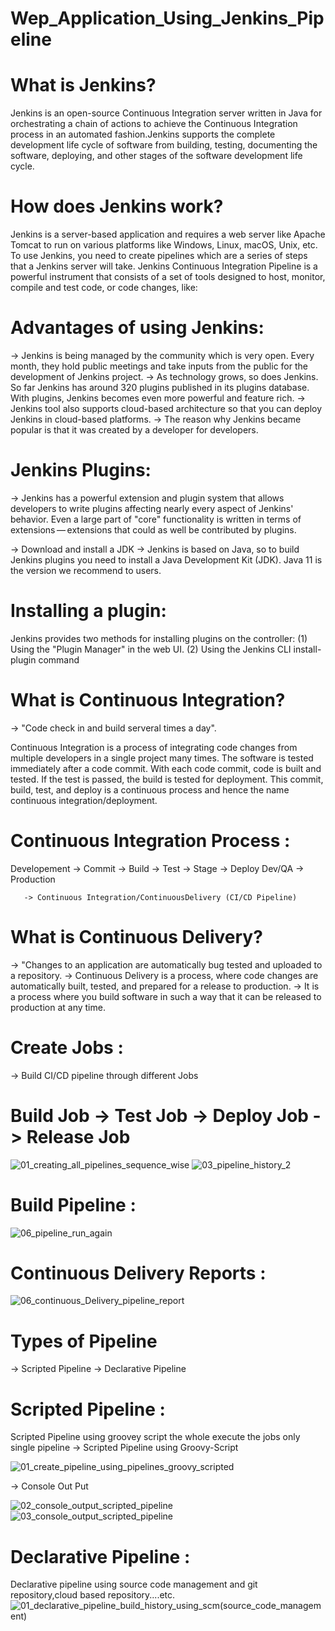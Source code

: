 # Wep_Application_Using_Jenkins_Pipeline

# What is Jenkins?
Jenkins is an open-source Continuous Integration server written in Java for orchestrating a chain of actions to achieve the 
Continuous Integration process in an automated fashion.Jenkins supports the complete development life cycle of software from 
building, testing, documenting the software, deploying, and other stages of the software development life cycle.

# How does Jenkins work?
Jenkins is a server-based application and requires a web server like Apache Tomcat to run on various platforms like Windows, Linux, 
macOS, Unix, etc. To use Jenkins, you need to create pipelines which are a series of steps that a Jenkins server will take. Jenkins 
Continuous Integration Pipeline is a powerful instrument that consists of a set of tools designed to host, monitor, compile and test code, 
or code changes, like:
# Advantages of using Jenkins:
-> Jenkins is being managed by the community which is very open. Every month, they hold public meetings and take inputs from the public 
for the development of Jenkins project.
-> As technology grows, so does Jenkins. So far Jenkins has around 320 plugins published in its plugins database. With plugins, Jenkins 
becomes even more powerful and feature rich.
-> Jenkins tool also supports cloud-based architecture so that you can deploy Jenkins in cloud-based platforms.
-> The reason why Jenkins became popular is that it was created by a developer for developers.

# Jenkins Plugins:
-> Jenkins has a powerful extension and plugin system that allows developers to write plugins affecting nearly every aspect of Jenkins' behavior. 
Even a large part of "core" functionality is written in terms of extensions — extensions that could as well be contributed by plugins.

-> Download and install a JDK
-> Jenkins is based on Java, so to build Jenkins plugins you need to install a Java Development Kit (JDK). Java 11 is the version we recommend to users.
# Installing a plugin:
 Jenkins provides two methods for installing plugins on the controller:
 (1) Using the "Plugin Manager" in the web UI.
 (2) Using the Jenkins CLI install-plugin command

# What is Continuous Integration?
-> "Code check in and build serveral times a day".

Continuous Integration is a process of integrating code changes from multiple developers in a single project many times. 
The software is tested immediately after a code commit. With each code commit, code is built and tested. If the test is passed, 
the build is tested for deployment.
This commit, build, test, and deploy is a continuous process and hence the name continuous integration/deployment.

# Continuous Integration Process :
   Developement -> Commit -> Build -> Test -> Stage -> Deploy Dev/QA -> Production

       -> Continuous Integration/ContinuousDelivery (CI/CD Pipeline)
 

# What is Continuous Delivery?
-> "Changes to an application are automatically bug tested and uploaded to a repository.
-> Continuous Delivery is a process, where code changes are automatically built, tested, and prepared for a release to production.
-> It is a process where you build software in such a way that it can be released to production at any time. 

# Create Jobs :
 -> Build CI/CD pipeline through different Jobs
  # Build Job -> Test Job -> Deploy Job -> Release Job
  ![01_creating_all_pipelines_sequence_wise](https://user-images.githubusercontent.com/44410930/142730659-a1dbf9a0-143b-4d85-b814-ba2527b08748.PNG)
  ![03_pipeline_history_2](https://user-images.githubusercontent.com/44410930/142730912-f8765782-28a1-4c90-956f-f04d25cbb9d3.PNG)
  
 # Build Pipeline : 
![06_pipeline_run_again](https://user-images.githubusercontent.com/44410930/142730961-a1cdc7c6-376f-4df8-88bc-89aee1b007f5.PNG)

# Continuous Delivery Reports :

![06_continuous_Delivery_pipeline_report](https://user-images.githubusercontent.com/44410930/142731067-7f0af038-b4a7-4b4d-a0bb-9ba06b66f7fe.jpeg)
 
  
# Types of Pipeline
 -> Scripted Pipeline
 -> Declarative Pipeline
 
 # Scripted Pipeline : 
 Scripted Pipeline using groovey script the whole execute the jobs only single pipeline
 -> Scripted Pipeline using Groovy-Script
 
![01_create_pipeline_using_pipelines_groovy_scripted](https://user-images.githubusercontent.com/44410930/142734096-28213a98-7d64-4d15-926b-6fdd2e326b7a.PNG)

 -> Console Out Put
 
![02_console_output_scripted_pipeline](https://user-images.githubusercontent.com/44410930/142734566-bf9d9d18-d670-43d0-a27a-97fc934bb6e5.PNG)
 ![03_console_output_scripted_pipeline](https://user-images.githubusercontent.com/44410930/142734655-aa73c228-6709-4db0-b723-836e3bd94077.PNG)
 
 # Declarative Pipeline : 
 Declarative pipeline using source code management and git repository,cloud based repository....etc.
 ![01_declarative_pipeline_build_history_using_scm(source_code_management)](https://user-images.githubusercontent.com/44410930/142734827-e55f37a0-569a-4803-9391-9568108cb416.PNG)
